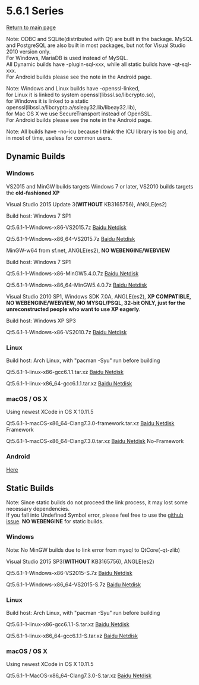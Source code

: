 # 5.6.1 Series

[Return to main page](index.md)

Note: ODBC and SQLite(distributed with Qt) are built in the backage. MySQL and PostgreSQL are also built in most packages, but not for Visual Studio 2010 version only.  
For Windows, MariaDB is used instead of MySQL.   
All Dynamic builds have -plugin-sql-xxx, while all static builds have -qt-sql-xxx.   
For Android builds please see the note in the Android page.

Note: Windows and Linux builds have -openssl-linked,  
for Linux it is linked to system openssl(libssl.so/libcrypto.so),   
for Windows it is linked to a static openssl(libssl.a/libcrypto.a/ssleay32.lib/libeay32.lib),   
for Mac OS X we use SecureTransport instead of OpenSSL.   
For Android builds please see the note in the Android page.

Note: All builds have -no-icu because I think the ICU library is too big and, in most of time, useless for common users.

## Dynamic Builds

### Windows

VS2015 and MinGW builds targets Windows 7 or later, VS2010 builds targets the __old-fashioned XP__

Visual Studio 2015 Update 3(__WITHOUT__ KB3165756), ANGLE(es2)

Build host: Windows 7 SP1

Qt5.6.1-1-Windows-x86-VS2015.7z [Baidu Netdisk](http://pan.baidu.com/s/1eRRa3sQ)

Qt5.6.1-1-Windows-x86_64-VS2015.7z [Baidu Netdisk](http://pan.baidu.com/s/1pLpKDYj)

MinGW-w64 from sf.net, ANGLE(es2), __NO WEBENGINE/WEBVIEW__

Build host: Windows 7 SP1

Qt5.6.1-1-Windows-x86-MinGW5.4.0.7z [Baidu Netdisk](http://pan.baidu.com/s/1jIAnBz4)

Qt5.6.1-1-Windows-x86_64-MinGW5.4.0.7z [Baidu Netdisk](http://pan.baidu.com/s/1bpiH6Pp)

Visual Studio 2010 SP1, Windows SDK 7.0A, ANGLE(es2), __XP COMPATIBLE, NO WEBENGINE/WEBVIEW, NO MYSQL/PSQL, 32-bit ONLY, just for the unreconstructed people who want to use XP eagerly__.

Build host: Windows XP SP3

Qt5.6.1-1-Windows-x86-VS2010.7z [Baidu Netdisk](http://pan.baidu.com/s/1dF1AwMX)

### Linux

Build host: Arch Linux, with "pacman -Syu" run before building

Qt5.6.1-1-linux-x86-gcc6.1.1.tar.xz [Baidu Netdisk](http://pan.baidu.com/s/1bp9fUFX)

Qt5.6.1-1-linux-x86_64-gcc6.1.1.tar.xz [Baidu Netdisk](http://pan.baidu.com/s/1i5vw6od)

### macOS / OS X

Using newest XCode in OS X 10.11.5

Qt5.6.1-1-macOS-x86_64-Clang7.3.0-framework.tar.xz [Baidu Netdisk](http://pan.baidu.com/s/1o7HWIOq)  Framework

Qt5.6.1-1-macOS-x86_64-Clang7.3.0.tar.xz [Baidu Netdisk](http://pan.baidu.com/s/1nuC9cMl)  No-Framework

### Android

[Here](5.6.1-1-android.md)

## Static Builds

Note: Since static builds do not proceed the link process, it may lost some necessary dependencies.   
If you fall into Undefined Symbol error, please feel free to use the [github issue](https://github.com/Fsu0413/QtCompile/issues). __NO WEBENGINE__ for static builds.

### Windows

Note: No MinGW builds due to link error from mysql to QtCore(-qt-zlib)

Visual Studio 2015 SP3(__WITHOUT__ KB3165756), ANGLE(es2)

Qt5.6.1-1-Windows-x86-VS2015-S.7z [Baidu Netdisk](http://pan.baidu.com/s/1jIi3unW)

Qt5.6.1-1-Windows-x86_64-VS2015-S.7z [Baidu Netdisk](http://pan.baidu.com/s/1o7HWLF8)

### Linux

Build host: Arch Linux, with "pacman -Syu" run before building

Qt5.6.1-1-linux-x86-gcc6.1.1-S.tar.xz [Baidu Netdisk](http://pan.baidu.com/s/1o8cV3ho)

Qt5.6.1-1-linux-x86_64-gcc6.1.1-S.tar.xz [Baidu Netdisk](http://pan.baidu.com/s/1gfsIKDH)

### macOS / OS X

Using newest XCode in OS X 10.11.5

Qt5.6.1-1-MacOS-x86_64-Clang7.3.0-S.tar.xz [Baidu Netdisk](http://pan.baidu.com/s/1c1AP52w)
